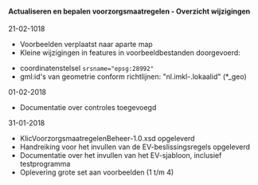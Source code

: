 ﻿#### Actualiseren en bepalen voorzorgsmaatregelen - Overzicht wijzigingen

21-02-1018
* Voorbeelden verplaatst naar aparte map
* Kleine wijzigingen in features in voorbeeldbestanden doorgevoerd:
 - coordinatenstelsel `srsname="epsg:28992"`
 - gml:id's van geometrie conform richtlijnen: "nl.imkl-<bronhoudercode>.lokaalid" (*_geo)

01-02-2018
* Documentatie over controles toegevoegd

31-01-2018
* KlicVoorzorgsmaatregelenBeheer-1.0.xsd opgeleverd
* Handreiking voor het invullen van de EV-beslissingsregels opgeleverd
* Documentatie over het invullen van het EV-sjabloon, inclusief testprogramma
* Oplevering grote set aan voorbeelden (1 t/m 4)

